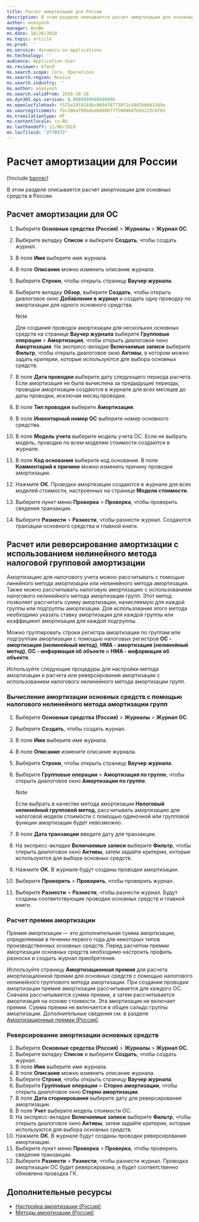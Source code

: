 ```yaml
---
title: Расчет амортизации для России
description: В этом разделе описывается расчет амортизации для основных средств в России.
author: anasyash
manager: AnnBe
ms.date: 10/28/2018
ms.topic: article
ms.prod: ''
ms.service: dynamics-ax-applications
ms.technology: ''
audience: Application User
ms.reviewer: kfend
ms.search.scope: Core, Operations
ms.search.region: Russia
ms.search.industry: ''
ms.author: anasyash
ms.search.validFrom: 2018-10-28
ms.dyn365.ops.version: 8.0999999999999996
ms.openlocfilehash: f575a19f0244bc0694f67738f2c9402b8b033d9a
ms.sourcegitcommit: fbc106af09bdadb860677f590464fb93223cbf65
ms.translationtype: HT
ms.contentlocale: ru-RU
ms.lasthandoff: 11/06/2019
ms.locfileid: "2770372"
---
```

# <a name="calculate-depreciation-for-russia"></a>Расчет амортизации для России

[!include [banner](../includes/banner.md)]

В этом разделе описывается расчет амортизации для основных средств в России.

## <a name="calculate-fixed-asset-depreciation"></a>Расчет амортизации для ОС

1. Выберите **Основные средства (Россия)** \> **Журналы** \> **Журнал ОС**.
2. Выберите вкладку **Список** и выберите **Создать**, чтобы создать журнал.
3. В поле **Имя** выберите имя журнала.
4. В поле **Описание** можно изменить описание журнала.
5. Выберите **Строки**, чтобы открыть страницу **Ваучер журнала**.
6. Выберите вкладку **Обзор**, выберите **Создать**, чтобы открыть диалоговое окно **Добавление в журнал** и создать одну проводку по амортизации для одного основного средства.

    > [!NOTE]
    > Для создания проводок амортизации для нескольких основных средств на странице **Ваучер журнала** выберите **Групповые операции** \> **Амортизация**, чтобы открыть диалоговое окно **Амортизация**. На экспресс-вкладке **Включаемые записи** выберите **Фильтр**, чтобы открыть диалоговое окно **Активы**, в котором можно задать критерии, которые используются для выбора основных средств.

7. В поле **Дата проводки** выберите дату следующего периода расчета. Если амортизация не была вычислена за предыдущие периоды, проводки амортизации создаются в журнале для всех месяцев до даты проводки, исключая месяц проводки.
8. В поле **Тип проводки** выберите **Амортизация**.
9. В поле **Инвентарный номер ОС** выберите номер основного средства.
10. В поле **Модель учета** выберите модель учета ОС. Если не выбрать модель, проводки по всем моделям стоимости создаются в журнале.
11. В поле **Код основания** выберите код основания. В поле **Комментарий к причине** можно изменить причину проводки амортизации.
13. Нажмите **ОК**. Проводки амортизации создаются в журнале для всех моделей стоимости, настроенных на странице **Модели стоимости**.
14. Выберите пункт меню **Проверка** \> **Проверка**, чтобы проверить сведения транзакции.
15. Выберите **Разнести** \> **Разнести**, чтобы разнести журнал. Создаются транзации основного средства и главной книги.

## <a name="calculate-or-reverse-depreciation-by-using-the-tax-non-linear-group-depreciation-method"></a>Расчет или реверсирование амортизации с использованием нелинейного метода налоговой групповой амортизации 

Амортизацию для налогового учета можно рассчитывать с помощью линейного метода амортизации или нелинейного метода амортизации. Также можно рассчитывать налоговую амортизацию с использованием налогового нелинейного метода амортизации групп. Этот метод позволяет рассчитать сумму амортизации, начисляемую для каждой группы или подгруппы амортизации. Для использования этого метода необходимо указать ставку амортизации для каждой группы или коэффициент амортизации для каждой подгруппы.

Можно группировать строки регистра амортизации по группам или подгруппам амортизации с помощью налоговых регистров **ОС - амортизация (нелинейный метод)**, **НМА - амортизация (нелинейный метод)**, **ОC - информация об объекте** и **НМА - информация об объекте**.

Используйте следующие процедуры для настройки метода амортизации и расчета или реверсирования амортизации с использованием налогового нелинейного метода амортизации групп.

### <a name="calculate-fixed-asset-depreciation-by-using-the-tax-non-linear-group-method"></a>Вычисление амортизации основных средств с помощью налогового нелинейного метода амортизации групп

1. Выберите **Основные средства (Россия)** \> **Журналы** \> **Журнал ОС**.
2. Выберите **Создать**, чтобы создать журнал.
3. В поле **Имя** выберите имя журнала.
4. В поле **Описание** измените описание журнала.
5. Выберите **Строки**, чтобы открыть страницу **Ваучер журнала**.
6. Выберите **Групповые операции** \> **Амортизация по группе**, чтобы открыть диалоговое окно **Амортизации по группе**.

    > [!NOTE]
    > Если выбрать в качестве метода амортизации **Налоговый нелинейный групповой метод**, рассчитывать амортизацию для налоговой модели стоимости с помощью одиночной или групповой функции амортизации будет невозможно.

7. В поле **Дата транзакции** введите дату для транзакции.
8. На экспресс-вкладке **Включаемые записи** выберите **Фильтр**, чтобы открыть диалоговое окно **Активы**, затем задайте критерии, которые используются для выбора основных средств.
9. Нажмите **ОК**. В журнале будут созданы проводки амортизации.
10. Выберите **Проверить** \> **Проверить**, чтобы проверить журнал.
11. Выберите **Разнести** \> **Разнести**, чтобы разнести журнал. Будут созданы соответствующие проводки основных средств и главной книги.

### <a name="calculating-a-depreciation-bonus"></a>Расчет премии амортизации

Премия амортизации — это дополнительная сумма амортизации, определяемая в течении первого года для некоторых типов производственных основных средств. Перед расчетом премии амортизации основных средств необходимо настроить профиль разноски и создать журнал приобретения.

Используйте страницу **Амортизационная премия** для расчета амортизационной премии для основных средств с помощью налогового нелинейного группового метода амортизации. При создании проводки амортизации премия амортизации рассчитывается для каждого ОС. Сначала рассчитывается сумма премии, а затем рассчитывается амортизация на основе стоимости. Эта амортизация не включает премии. Сумма премии не включается в общее сальдо группы амортизации. Дополнительные сведения см. в разделе [Амортизационные премии (Россия)](rus-bonus-depreciation.md).

### <a name="reverse-fixed-asset-depreciation"></a>Реверсирование амортизации основных средств

1. Выберите **Основные средства (Россия)** \> **Журналы** \> **Журнал ОС**.
2. Выберите вкладку **Список** и выберите **Создать**, чтобы создать журнал.
3. В поле **Имя** выберите имя журнала.
4. В поле **Описание** можно изменить описание журнала.
5. Выберите **Строки**, чтобы открыть страницу **Ваучер журнала**.
6. Выберите **Групповые операции** \> **Сторно амортизации**, чтобы открыть диалоговое окно **Сторно амортизации**.
7. В поле **Дата сторнирования** выберите дату для реверсирования амортизации.
8. В поле **Учет** выберите модель стоимости ОС.
9. На экспресс-вкладке **Включаемые записи** выберите **Фильтр**, чтобы открыть диалоговое окно **Активы**, затем задайте критерии, которые используются для выбора основных средств.
10. Нажмите **ОК**. В журнале будут созданы проводки реверсирования амортизации.
11. Выберите пункт меню **Проверка** \> **Проверка**, чтобы проверить сведения транзакции.
12. Выберите **Разнести** \> **Разнести**, чтобы разнести журнал. Проводка амортизации ОС будет реверсирована, и будет соответственно обновлена проводка ГК.

## <a name="additional-resources"></a>Дополнительные ресурсы

- [Настройка амортизации (Россия)](rus-depreciation-setup.md)
- [Методы амортизации (Россия)](rus-depreciation-methods.md)
